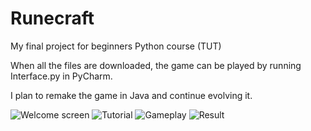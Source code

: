 # Runecraft
My final project for beginners Python course (TUT)

When all the files are downloaded, the game can be played by running Interface.py in PyCharm.

I plan to remake the game in Java and continue evolving it.

![Welcome screen](http://image.prntscr.com/image/c4374ef172fc48909bf116d120090185.png)
![Tutorial](http://image.prntscr.com/image/634ab8c143ce453da2abbbe76bdfb6b1.png)
![Gameplay](http://image.prntscr.com/image/7d03e0e312ad487b9f6400a04292cc00.png)
![Result](http://image.prntscr.com/image/041ee31a2b9145b68cd99a36bf945f09.png)
